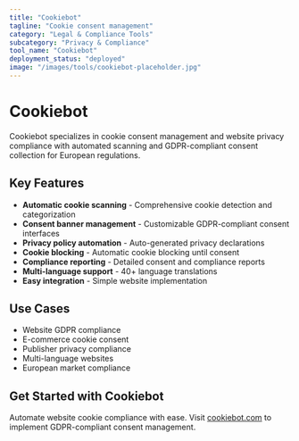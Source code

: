 ```yaml
---
title: "Cookiebot"
tagline: "Cookie consent management"
category: "Legal & Compliance Tools"
subcategory: "Privacy & Compliance"
tool_name: "Cookiebot"
deployment_status: "deployed"
image: "/images/tools/cookiebot-placeholder.jpg"
---
```


# Cookiebot

Cookiebot specializes in cookie consent management and website privacy compliance with automated scanning and GDPR-compliant consent collection for European regulations.

## Key Features

- **Automatic cookie scanning** - Comprehensive cookie detection and categorization
- **Consent banner management** - Customizable GDPR-compliant consent interfaces
- **Privacy policy automation** - Auto-generated privacy declarations
- **Cookie blocking** - Automatic cookie blocking until consent
- **Compliance reporting** - Detailed consent and compliance reports
- **Multi-language support** - 40+ language translations
- **Easy integration** - Simple website implementation

## Use Cases

- Website GDPR compliance
- E-commerce cookie consent
- Publisher privacy compliance
- Multi-language websites
- European market compliance

## Get Started with Cookiebot

Automate website cookie compliance with ease. Visit [cookiebot.com](https://www.cookiebot.com) to implement GDPR-compliant consent management.
